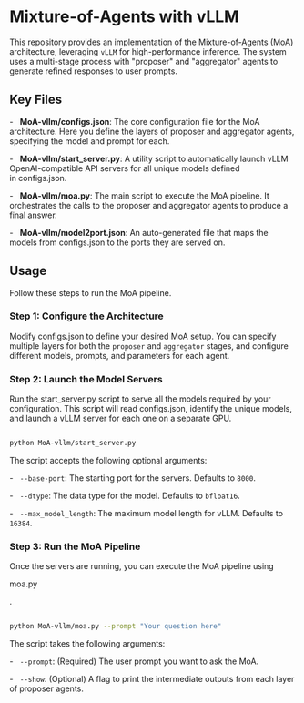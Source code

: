 # Mixture-of-Agents with vLLM

This repository provides an implementation of the Mixture-of-Agents (MoA) architecture, leveraging `vLLM` for high-performance inference. The system uses a multi-stage process with "proposer" and "aggregator" agents to generate refined responses to user prompts.

## Key Files

-   **MoA-vllm/configs.json**: The core configuration file for the MoA architecture. Here you define the layers of proposer and aggregator agents, specifying the model and prompt for each.

-   **MoA-vllm/start_server.py**: A utility script to automatically launch vLLM OpenAI-compatible API servers for all unique models defined in configs.json.

-   **MoA-vllm/moa.py**: The main script to execute the MoA pipeline. It orchestrates the calls to the proposer and aggregator agents to produce a final answer.

-   **MoA-vllm/model2port.json**: An auto-generated file that maps the models from configs.json to the ports they are served on.


## Usage

Follow these steps to run the MoA pipeline.

### Step 1: Configure the Architecture

Modify configs.json to define your desired MoA setup. You can specify multiple layers for both the `proposer` and `aggregator` stages, and configure different models, prompts, and parameters for each agent.

### Step 2: Launch the Model Servers

Run the start_server.py script to serve all the models required by your configuration. This script will read configs.json, identify the unique models, and launch a vLLM server for each one on a separate GPU.

```bash

python MoA-vllm/start_server.py

```



The script accepts the following optional arguments:



-   `--base-port`: The starting port for the servers. Defaults to `8000`.

-   `--dtype`: The data type for the model. Defaults to `bfloat16`.

-   `--max_model_length`: The maximum model length for vLLM. Defaults to `16384`.



### Step 3: Run the MoA Pipeline



Once the servers are running, you can execute the MoA pipeline using 



moa.py



.



```bash

python MoA-vllm/moa.py --prompt "Your question here"

```



The script takes the following arguments:



-   `--prompt`: (Required) The user prompt you want to ask the MoA.

-   `--show`: (Optional) A flag to print the intermediate outputs from each layer of proposer agents.